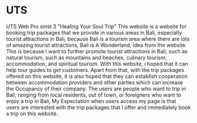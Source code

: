 # UTS
UTS Web Pro smst 3
"Healing Your Soul Trip" This website is a website for booking trip packages that we provide in various areas in Bali, especially tourist attractions in Bali, because Bali is a tourism area where there are lots of amazing tourist attractions, Bali is A Wonderland, Idea from the website This is because I want to further promote tourist attractions in Bali, such as natural tourism, such as mountains and beaches, culinary tourism, accommodation, and spiritual tourism.
With this website, i hoped that it can help tour guides to get customers. Apart from that, with the trip packages offered on this website, it is also hoped that they can establish cooperation between accommodation providers and other parties which can increase the Occupancy of their company. 
The users are people who want to trip in Bali, ranging from local residents, out of town, or foreigners who want to enjoy a trip in Bali,
My Expectation when users access my page is that users are interested with the trip packages that I offer and immediately book a trip on this website.

